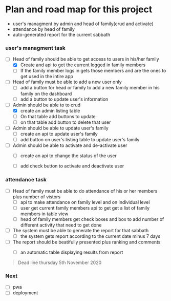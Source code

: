 # Plan and road map for this project

- user's managment by admin and head of family(crud and activate)
- attendance by head of family
- auto-generated report for the current sabbath


### user's managment task

- [ ] Head of family should be able to get access to users in his/her family
    - [x] Create and api to get the current logged in family members
    - [ ] If the family member logs in gets those members and are the ones to get used in the intire app
- [ ] Head of family must be able to add a new user only
    - [ ] add a button for head or family to add a new family member in his family on the dashboard
    - [ ] add a button to update user's information
- [ ] Admin should be able to to crud
    - [x] create an admin listing table
    - [ ] On that table add buttons to update
    - [ ] on that table add button to delete that user
- [ ] Admin should be able to update user's family
    - [ ] create an api to update user's family
    - [ ] add button on user's listing table to update user's family
- [ ] Admin should be able to activate and de-activate user
    - [ ] create an api to change the status of the user
    - [ ] add check button to activate and deactivate user


### attendance task

- [ ] Head of family must be able to do attendance of his or her members plus number of vistors
   - [ ] api to make attendance on family level and on individual level
   - [ ] user get current family members api to get get a list of family members in table view
   - [ ] head of family members get check boxes and box to add number of different activity that need to get done
- [ ] The system must be able to generate the report for that sabbath
   - [ ] the system gets report according to the current date minus 7 days
- [ ] The report should be beatifully presented plus ranking and comments
   - [ ] an automatic table displaying results from report


> Dead line thursday 5th November 2020

### Next

- [ ] pwa
- [ ] deployment
